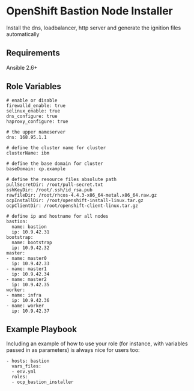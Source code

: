 OpenShift Bastion Node Installer
=========

Install the dns, loadbalancer, http server and generate the ignition files automatically

Requirements
------------

Ansible 2.6+

Role Variables
--------------
    # enable or disable
    firewalld_enable: true
    selinux_enable: true
    dns_configure: true
    haproxy_configure: true

    # the upper nameserver
    dns: 168.95.1.1
    
    # define the cluster name for cluster
    clusterName: ibm
    
    # define the base domain for cluster
    baseDomain: cp.example

    # define the resource files absolute path
    pullSecretDir: /root/pull-secret.txt
    sshKeyDir: /root/.ssh/id_rsa.pub
    rawfileDir: /root/rhcos-4.4.3-x86_64-metal.x86_64.raw.gz
    ocpInstallDir: /root/openshift-install-linux.tar.gz
    ocpClientDir: /root/openshift-client-linux.tar.gz
    
    # define ip and hostname for all nodes
    bastion:
      name: bastion
      ip: 10.9.42.31
    bootstrap:
      name: bootstrap
      ip: 10.9.42.32
    master:
    - name: master0
      ip: 10.9.42.33
    - name: master1
      ip: 10.9.42.34
    - name: master2
      ip: 10.9.42.35
    worker:
    - name: infra
      ip: 10.9.42.36
    - name: worker
      ip: 10.9.42.37


Example Playbook
----------------

Including an example of how to use your role (for instance, with variables passed in as parameters) is always nice for users too:

    - hosts: bastion
      vars_files:
      - env.yml
      roles:
      - ocp_bastion_installer
